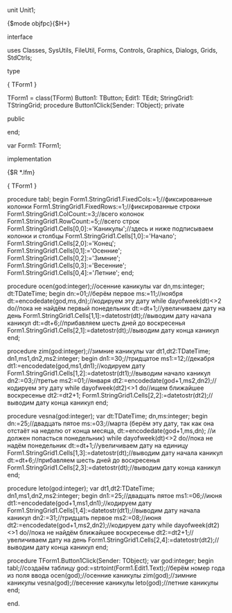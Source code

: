 unit Unit1;

{$mode objfpc}{$H+}

interface

uses
  Classes, SysUtils, FileUtil, Forms, Controls, Graphics, Dialogs, Grids,
  StdCtrls;

type

  { TForm1 }

  TForm1 = class(TForm)
    Button1: TButton;
    Edit1: TEdit;
    StringGrid1: TStringGrid;
    procedure Button1Click(Sender: TObject);
  private

  public

  end;

var
  Form1: TForm1;

implementation

{$R *.lfm}

{ TForm1 }

procedure tabl;
begin
Form1.StringGrid1.FixedCols:=1;//фиксированные колонки
Form1.StringGrid1.FixedRows:=1;//фиксированные строки
Form1.StringGrid1.ColCount:=3;//всего колонок
Form1.StringGrid1.RowCount:=5;//всего строк
Form1.StringGrid1.Cells[0,0]:='Каникулы';//здесь и ниже подписываем колонки и столбцы
Form1.StringGrid1.Cells[1,0]:='Начало';
Form1.StringGrid1.Cells[2,0]:='Конец';
Form1.StringGrid1.Cells[0,1]:='Осенние';
Form1.StringGrid1.Cells[0,2]:='Зимние';
Form1.StringGrid1.Cells[0,3]:='Весенние';
Form1.StringGrid1.Cells[0,4]:='Летние';
end;

procedure ocen(god:integer);//осенние каникулы
var dn,ms:integer; dt:TDateTime;
begin
dn:=01;//берём первое
ms:=11;//ноября
dt:=encodedate(god,ms,dn);//кодируем эту дату
while dayofweek(dt)<>2 do//пока не найдём первый понедельник
  dt:=dt+1;//увеличиваем дату на день
Form1.StringGrid1.Cells[1,1]:=datetostr(dt);//выводим дату начала каникул
dt:=dt+6;//прибавляем шесть дней до воскресенья
Form1.StringGrid1.Cells[2,1]:=datetostr(dt);//выводим дату конца каникул
end;

procedure zim(god:integer);//зимние каникулы
var dt1,dt2:TDateTime; dn1,ms1,dn2,ms2:integer;
begin
dn1:=30;//тридцатое
ms1:=12;//декабря
dt1:=encodedate(god,ms1,dn1);//кодируем дату
Form1.StringGrid1.Cells[1,2]:=datetostr(dt1);//выводим начало каникул
dn2:=03;//третье
ms2:=01;//января
dt2:=encodedate(god+1,ms2,dn2);//кодируем эту дату
while dayofweek(dt2)<>1 do//ищем ближайшее воскресенье
  dt2:=dt2+1;
Form1.StringGrid1.Cells[2,2]:=datetostr(dt2);//выводим дату конца каникул
end;

procedure vesna(god:integer);
var dt:TDateTime; dn,ms:integer;
begin
dn:=25;//двадцать пятое
ms:=03;//марта (берём эту дату, так как она отстаёт на неделю от конца месяца,
dt:=encodedate(god+1,ms,dn);                        //и должен попасться понедельник)
while dayofweek(dt)<>2 do//пока не надём понедельник
  dt:=dt+1;//увеличиваем дату на единицу
Form1.StringGrid1.Cells[1,3]:=datetostr(dt);//выводим дату начала каникул
dt:=dt+6;//прибавляем шесть дней до воскресенья
Form1.StringGrid1.Cells[2,3]:=datetostr(dt);//выводим дату конца каникул
end;

procedure leto(god:integer);
var dt1,dt2:TDateTime; dn1,ms1,dn2,ms2:integer;
begin
dn1:=25;//двадцать пятое
ms1:=06;//июня
dt1:=encodedate(god+1,ms1,dn1);//кодируем дату
Form1.StringGrid1.Cells[1,4]:=datetostr(dt1);//выводим дату начала каникул
dn2:=31;//тридцать первое
ms2:=08;//июня
dt2:=encodedate(god+1,ms2,dn2);//кодируем дату
while dayofweek(dt2)<>1 do//пока не найдём ближайшее воскресенье
  dt2:=dt2+1;//увеличиваем дату на день
Form1.StringGrid1.Cells[2,4]:=datetostr(dt2);//выводим дату конца каникул
end;

procedure TForm1.Button1Click(Sender: TObject);
var god:integer;
begin
tabl;//создаём таблицу
god:=strtoint(Form1.Edit1.Text);//берём номер года из поля ввода
ocen(god);//осенние каникулы
zim(god);//зимние каникулы
vesna(god);//весенние каникулы
leto(god);//летние каникулы
end;

end.
